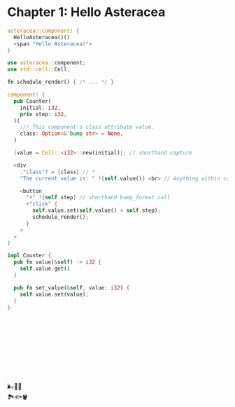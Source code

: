 # Chapter 1: Hello Asteracea

```rust asteracea=HelloAsteracea
asteracea::component! {
  HelloAsteracea()()
  <span "Hello Asteracea!">
}
```

```rust asteracea=Counter asteracea::new=.initial(0).step(1) asteracea::render=.class(Some("counter-class"))
use asteracea::component;
use std::cell::Cell;

fn schedule_render() { /* ... */ }

component! {
  pub Counter(
    initial: i32,
    priv step: i32,
  )(
    /// This component's class attribute value.
    class: Option<&'bump str> = None,
  )

  |value = Cell::<i32>::new(initial)|; // shorthand capture

  <div
    ."class"? = {class} // ⁶
    "The current value is: " !{self.value()} <br> // Anything within curlies is plain Rust.

    <button
      "+" !{self.step} // shorthand bump_format call
      +"click" {
        self.value.set(self.value() + self.step);
        schedule_render();
      }
    >
  >
}

impl Counter {
  pub fn value(&self) -> i32 {
    self.value.get()
  }

  pub fn set_value(&self, value: i32) {
    self.value.set(value);
  }
}
```

<!-- markdownlint-disable no-inline-html -->
<div class="subtlish">
<style>
.subtlish {
  height: 0px;
}
</style>
<br><br><br><br><br><br><br><br>

🌬️🍃🌄  
🏞️🐟🪣
</div>
<!-- markdownlint-enable no-inline-html -->
